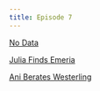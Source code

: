 ```yaml
---
title: Episode 7
---
```


[No Data](../No%20Data)

[Julia Finds Emeria](../synopsis/julia_finds_emeria.md)

[Ani Berates Westerling](../synopsis/ani_berates_westerling.md)
